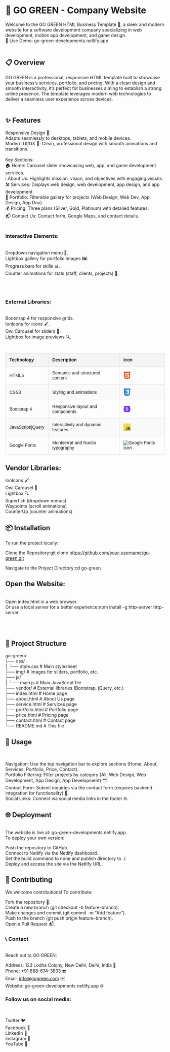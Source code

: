 <h1>🌿 GO GREEN - Company Website</h1>
Welcome to the GO GREEN HTML Business Template 🚀, a sleek and modern website for a software development company specializing in web development, mobile app development, and game design.<br>
🔗 Live Demo: go-green-developments.netlify.app
<br>
<br>
<h2><strong>📋 Overview</strong></h2>
GO GREEN is a professional, responsive HTML template built to showcase your business’s services, portfolio, and pricing. With a clean design and smooth interactivity, it’s perfect for businesses aiming to establish a strong online presence. The template leverages modern web technologies to deliver a seamless user experience across devices.

  
  
  
<br>
<br>


<h2><b>✨ Features</b></h2>

Responsive Design 📱:<br> Adapts seamlessly to desktops, tablets, and mobile devices.<br>
Modern UI/UX 🎨: Clean, professional design with smooth animations and transitions.<br><br>
Key Sections:<br>
🏠 Home: Carousel slider showcasing web, app, and game development services.<br>
ℹ️ About Us: Highlights mission, vision, and objectives with engaging visuals.<br>
🛠️ Services: Displays web design, web development, app design, and app development.<br>
📸 Portfolio: Filterable gallery for projects (Web Design, Web Dev, App Design, App Dev).<br>
💰 Pricing: Three plans (Silver, Gold, Platinum) with detailed features.<br>
📬 Contact Us: Contact form, Google Maps, and contact details.<br>
<br>

<h3>Interactive Elements:</h3><br>
Dropdown navigation menu 📜.<br>
Lightbox gallery for portfolio images 🖼️.<br>
Progress bars for skills 📊.<br>
Counter animations for stats (staff, clients, projects) 🔢.<br>

<br><br>
<h3>External Libraries:</h3><br>
Bootstrap 4 for responsive grids.<br>
IonIcons for icons 🖌️.<br>
Owl Carousel for sliders 🎠.<br>
Lightbox for image previews 🔍.<br>
<br>



<!DOCTYPE html>
<html lang="en">
<head>
    <meta charset="UTF-8">
    <meta name="viewport" content="width=device-width, initial-scale=1.0">
    <title>Technologies Used</title>
    <style>
        table {
            width: 100%;
            border-collapse: collapse;
            margin: 20px 0;
            font-family: 'Montserrat', sans-serif;
        }
        th, td {
            border: 1px solid #ddd;
            padding: 12px;
            text-align: left;
        }
        th {
            background-color: #f4f4f4;
            font-weight: bold;
        }
        tr:nth-child(even) {
            background-color: #f9f9f9;
        }
        img {
            width: 24px;
            vertical-align: middle;
        }
    </style>
</head>
<body>
    <table>
        <thead>
            <tr>
                <th>Technology</th>
                <th>Description</th>
                <th>Icon</th>
            </tr>
        </thead>
        <tbody>
            <tr>
                <td>HTML5</td>
                <td>Semantic and structured content</td>
                <td><img src="https://raw.githubusercontent.com/devicons/devicon/master/icons/html5/html5-original.svg" alt="HTML5 Icon"></td>
            </tr>
            <tr>
                <td>CSS3</td>
                <td>Styling and animations</td>
                <td><img src="https://raw.githubusercontent.com/devicons/devicon/master/icons/css3/css3-original.svg" alt="CSS3 Icon"></td>
            </tr>
            <tr>
                <td>Bootstrap 4</td>
                <td>Responsive layout and components</td>
                <td><img src="https://raw.githubusercontent.com/devicons/devicon/master/icons/bootstrap/bootstrap-plain.svg" alt="Bootstrap Icon"></td>
            </tr>
            <tr>
                <td>JavaScript/jQuery</td>
                <td>Interactivity and dynamic features</td>
                <td><img src="https://raw.githubusercontent.com/devicons/devicon/master/icons/javascript/javascript-original.svg" alt="JavaScript Icon"></td>
            </tr>
            <tr>
                <td>Google Fonts</td>
                <td>Montserrat and Nunito typography</td>
                <td><img src="https://img.shields.io/badge/Google-Fonts-4285F4?style=flat-square&logo=google" alt="Google Fonts Icon"></td>
            </tr>
        </tbody>
    </table>
</body>
</html>


<h2>Vendor Libraries:<br></h2>

IonIcons 🖌️<br>
Owl Carousel 🎠<br>
Lightbox 🔍<br>
Superfish (dropdown menus)<br>
Waypoints (scroll animations)<br>
CounterUp (counter animations)<br>


<h2>📦 Installation<br></h2>
To run the project locally:<br>

Clone the Repository:git clone https://github.com/your-username/go-green.git<br>


Navigate to the Project Directory:cd go-green
<br>

<h2>Open the Website:</h2><br>
Open index.html in a web browser.<br>
Or use a local server for a better experience:npm install -g http-server
http-server



<br><br>


<h2>📂 Project Structure<br></h2>
go-green/<br>
├── css/<br>
│   └── style.css           # Main stylesheet<br>
├── img/                   # Images for sliders, portfolio, etc.<br>
├── js/<br>
│   └── main.js            # Main JavaScript file<br>
├── vendor/                # External libraries (Bootstrap, jQuery, etc.)<br>
├── index.html             # Home page<br>
├── about.html             # About Us page<br>
├── service.html           # Services page<br>
├── portfolio.html         # Portfolio page<br>
├── price.html             # Pricing page<br>
├── contact.html           # Contact page<br>
└── README.md              # This file<br>


<h2>🚀 Usage</h2><br>

Navigation: Use the top navigation bar to explore sections (Home, About, Services, Portfolio, Price, Contact).<br>
Portfolio Filtering: Filter projects by category (All, Web Design, Web Development, App Design, App Development) 🗂️.<br>
Contact Form: Submit inquiries via the contact form (requires backend integration for functionality) 📧.<br>
Social Links: Connect via social media links in the footer 🌐.<br>


<h2>🌐 Deployment</h2><br>
The website is live at: go-green-developments.netlify.app.<br>
To deploy your own version:

Push the repository to GitHub.<br>
Connect to Netlify via the Netlify dashboard.<br>
Set the build command to none and publish directory to ./.<br>
Deploy and access the site via the Netlify URL.<br>


<h2>🤝 Contributing<br></h2>
We welcome contributions! To contribute:<br>

Fork the repository 🍴.<br>
Create a new branch (git checkout -b feature-branch).<br>
Make changes and commit (git commit -m "Add feature").<br>
Push to the branch (git push origin feature-branch).<br>
Open a Pull Request 📬.<br>


<h3>📞 Contact</h3><br>
Reach out to GO GREEN:<br>

Address: 123 Lodha Colony, New Delhi, Delhi, India 📍<br>
Phone: +91 888-674-3833 ☎️<br>
Email: info@gogreen.com ✉️<br>
Website: go-green-developments.netlify.app 🌐<br>

<h3>Follow us on social media:</h3><br>

Twitter 🐦<br>
Facebook 📘<br>
LinkedIn 💼<br>
Instagram 📸<br>
YouTube 🎥<br>



  
  
